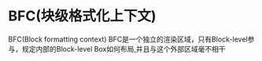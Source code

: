 # BFC(块级格式化上下文)
BFC(Block formatting context)
BFC是一个独立的渲染区域，只有Block-level参与，规定内部的Block-level Box如何布局,并且与这个外部区域毫不相干

